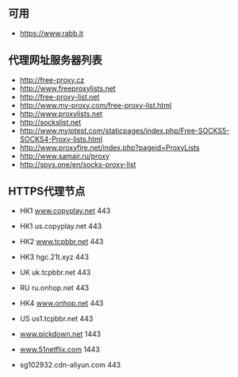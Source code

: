 ## 可用
* https://www.rabb.it

## 代理网址服务器列表
* http://free-proxy.cz
* http://www.freeproxylists.net
* http://free-proxy-list.net
* http://www.my-proxy.com/free-proxy-list.html
* http://www.proxylists.net
* http://sockslist.net
* http://www.myiptest.com/staticpages/index.php/Free-SOCKS5-SOCKS4-Proxy-lists.html
* http://www.proxyfire.net/index.php?pageid=ProxyLists
* http://www.samair.ru/proxy
* http://spys.one/en/socks-proxy-list


## HTTPS代理节点
* HK1 www.copyplay.net 443

* HK1 us.copyplay.net 443

* HK2 www.tcpbbr.net 443

* HK3 hgc.21t.xyz 443

* UK uk.tcpbbr.net 443

* RU ru.onhop.net 443

* HK4 www.onhop.net 443

* US us1.tcpbbr.net 443

* www.pickdown.net 1443

* www.51netflix.com 1443

* sg102932.cdn-aliyun.com 443
